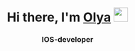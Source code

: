 <h1 align="center">Hi there, I'm <a href="https://daniilshat.ru/" target="_blank">Olya</a> 
<img src="https://github.com/blackcater/blackcater/raw/main/images/Hi.gif" height="32"/></h1>
<h3 align="center">IOS-developer</h3>

<!--
**Lisiykod/lisiykod** is a ✨ _special_ ✨ repository because its `README.md` (this file) appears on your GitHub profile.

